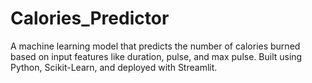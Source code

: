 # Calories_Predictor
A machine learning model that predicts the number of calories burned based on input features like duration, pulse, and max pulse. Built using Python, Scikit-Learn, and deployed with Streamlit.
